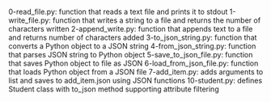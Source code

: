 0-read_file.py: function that reads a text file and prints it to stdout
1-write_file.py: function that writes a string to a file and returns the number of characters written
2-append_write.py: function that appends text to a file and returns number of characters added
3-to_json_string.py: function that converts a Python object to a JSON string
4-from_json_string.py: function that parses JSON string to Python object
5-save_to_json_file.py: function that saves Python object to file as JSON
6-load_from_json_file.py: function that loads Python object from a JSON file
7-add_item.py: adds arguments to list and saves to add_item.json using JSON functions
10-student.py: defines Student class with to_json method supporting attribute filtering
